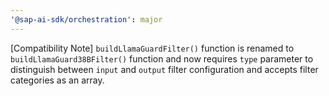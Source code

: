 ```yaml
---
'@sap-ai-sdk/orchestration': major
---
```


[Compatibility Note] `buildLlamaGuardFilter()` function is renamed to `buildLlamaGuard38BFilter()` function and now requires `type` parameter to distinguish between `input` and `output` filter configuration and accepts filter categories as an array.
